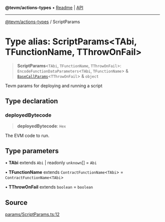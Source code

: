 **@tevm/actions-types** • [Readme](../README.md) \| [API](../globals.md)

***

[@tevm/actions-types](../README.md) / ScriptParams

# Type alias: ScriptParams\<TAbi, TFunctionName, TThrowOnFail\>

> **ScriptParams**\<`TAbi`, `TFunctionName`, `TThrowOnFail`\>: `EncodeFunctionDataParameters`\<`TAbi`, `TFunctionName`\> & [`BaseCallParams`](BaseCallParams.md)\<`TThrowOnFail`\> & `object`

Tevm params for deploying and running a script

## Type declaration

### deployedBytecode

> **deployedBytecode**: `Hex`

The EVM code to run.

## Type parameters

• **TAbi** extends `Abi` \| readonly `unknown`[] = `Abi`

• **TFunctionName** extends `ContractFunctionName`\<`TAbi`\> = `ContractFunctionName`\<`TAbi`\>

• **TThrowOnFail** extends `boolean` = `boolean`

## Source

[params/ScriptParams.ts:12](https://github.com/evmts/tevm-monorepo/blob/main/packages/actions-types/src/params/ScriptParams.ts#L12)
